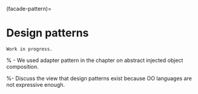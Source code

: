 (facade-pattern)=
# Design patterns

```{warning}
Work in progress.
```


% - We used adapter pattern in the chapter on abstract injected object composition.

%- Discuss the view that design patterns exist because OO languages are not expressive enough.
